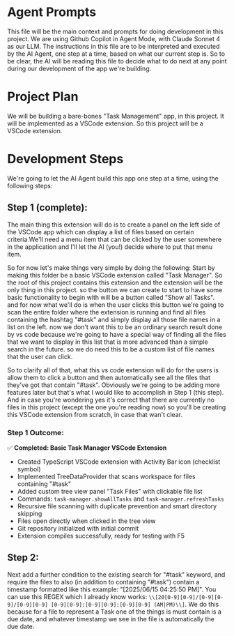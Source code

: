# Agent Prompts

This file will be the main context and prompts for doing development in this project. We are using Github Copilot in Agent Mode, with Claude Sonnet 4 as our LLM. The instructions in this file are to be interpreted and executed by the AI Agent, one step at a time, based on what our current step is. So to be clear, the AI will be reading this file to decide what to do next at any point during our development of the app we're building.

# Project Plan

We will be building a bare-bones "Task Management" app, in this project. It will be implemented as a VSCode extension. So this project will be a VSCode extension. 

# Development Steps

We're going to let the AI Agent build this app one step at a time, using the following steps:

## Step 1 (complete):

The main thing this extension will do is to create a panel on the left side of the VSCode app which can display a list of files based on certain criteria.We'll need a menu item that can be clicked by the user somewhere in the application and I'll let the AI (you!) decide where to put that menu item. 

So for now let's make things very simple by doing the following: Start by making this folder be a basic VSCode extension called "Task Manager". So the root of this project contains this extension and the extension will be the only thing in this project. so the button we can create to start to have some basic functionality to begin with will be a button called "Show all Tasks". and for now what we'll do is when the user clicks this button we're going to scan the entire folder where the extension is running and find all files containing the hashtag "#task" and simply display all those file names in a list on the left. now we don't want this to be an ordinary search result done by vs code because we're going to have a special way of finding all the files that we want to display in this list that is more advanced than a simple search in the future. so we do need this to be a custom list of file names that the user can click. 

So to clarify all of that, what this vs code extension will do for the users is allow them to click a button and then automatically see all the files that they've got that contain "#task". Obviously we're going to be adding more features later but that's what I would like to accomplish in Step 1 (this step). And in case you're wondering yes it's correct that there are currently no files in this project (except the one you're reading now) so you'll be creating this VSCode extension from scratch, in case that wan't clear.

### Step 1 Outcome:

✅ **Completed: Basic Task Manager VSCode Extension**

- Created TypeScript VSCode extension with Activity Bar icon (checklist symbol)
- Implemented TreeDataProvider that scans workspace for files containing "#task" 
- Added custom tree view panel "Task Files" with clickable file list
- Commands: `task-manager.showAllTasks` and `task-manager.refreshTasks`
- Recursive file scanning with duplicate prevention and smart directory skipping
- Files open directly when clicked in the tree view
- Git repository initialized with initial commit
- Extension compiles successfully, ready for testing with F5

## Step 2:

Next add a further condition to the existing search for "#task" keyword, and require the files to also (in addition to containing "#task") contain a timestamp formatted like this example: "[2025/06/15 04:25:50 PM]". You can use this REGEX which I already know works: `\\[20[0-9][0-9]/[0-9][0-9]/[0-9][0-9] [0-9][0-9]:[0-9][0-9]:[0-9][0-9] (AM|PM)\\]`. We do this because for a file to represent a Task one of the things is must contain is a due date, and whatever timestamp we see in the file is automatically the due date.
